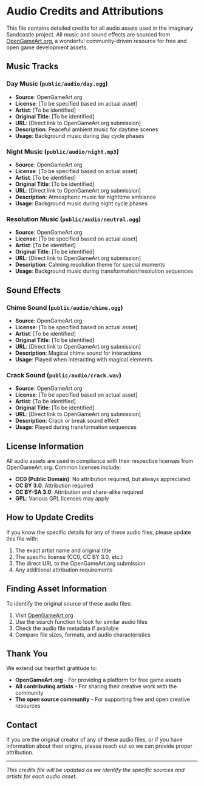 # Audio Credits and Attributions

This file contains detailed credits for all audio assets used in the Imaginary Sandcastle project. All music and sound effects are sourced from [OpenGameArt.org](https://opengameart.org), a wonderful community-driven resource for free and open game development assets.

## Music Tracks

### Day Music (`public/audio/day.ogg`)

- **Source**: OpenGameArt.org
- **License**: [To be specified based on actual asset]
- **Artist**: [To be identified]
- **Original Title**: [To be identified]
- **URL**: [Direct link to OpenGameArt.org submission]
- **Description**: Peaceful ambient music for daytime scenes
- **Usage**: Background music during day cycle phases

### Night Music (`public/audio/night.mp3`)

- **Source**: OpenGameArt.org
- **License**: [To be specified based on actual asset]
- **Artist**: [To be identified]
- **Original Title**: [To be identified]
- **URL**: [Direct link to OpenGameArt.org submission]
- **Description**: Atmospheric music for nighttime ambiance
- **Usage**: Background music during night cycle phases

### Resolution Music (`public/audio/neutral.ogg`)

- **Source**: OpenGameArt.org
- **License**: [To be specified based on actual asset]
- **Artist**: [To be identified]
- **Original Title**: [To be identified]
- **URL**: [Direct link to OpenGameArt.org submission]
- **Description**: Calming resolution theme for special moments
- **Usage**: Background music during transformation/resolution sequences

## Sound Effects

### Chime Sound (`public/audio/chime.ogg`)

- **Source**: OpenGameArt.org
- **License**: [To be specified based on actual asset]
- **Artist**: [To be identified]
- **Original Title**: [To be identified]
- **URL**: [Direct link to OpenGameArt.org submission]
- **Description**: Magical chime sound for interactions
- **Usage**: Played when interacting with magical elements

### Crack Sound (`public/audio/crack.wav`)

- **Source**: OpenGameArt.org
- **License**: [To be specified based on actual asset]
- **Artist**: [To be identified]
- **Original Title**: [To be identified]
- **URL**: [Direct link to OpenGameArt.org submission]
- **Description**: Crack or break sound effect
- **Usage**: Played during transformation sequences

## License Information

All audio assets are used in compliance with their respective licenses from OpenGameArt.org. Common licenses include:

- **CC0 (Public Domain)**: No attribution required, but always appreciated
- **CC BY 3.0**: Attribution required
- **CC BY-SA 3.0**: Attribution and share-alike required
- **GPL**: Various GPL licenses may apply

## How to Update Credits

If you know the specific details for any of these audio files, please update this file with:

1. The exact artist name and original title
2. The specific license (CC0, CC BY 3.0, etc.)
3. The direct URL to the OpenGameArt.org submission
4. Any additional attribution requirements

## Finding Asset Information

To identify the original source of these audio files:

1. Visit [OpenGameArt.org](https://opengameart.org)
2. Use the search function to look for similar audio files
3. Check the audio file metadata if available
4. Compare file sizes, formats, and audio characteristics

## Thank You

We extend our heartfelt gratitude to:

- **OpenGameArt.org** - For providing a platform for free game assets
- **All contributing artists** - For sharing their creative work with the community
- **The open source community** - For supporting free and open creative resources

## Contact

If you are the original creator of any of these audio files, or if you have information about their origins, please reach out so we can provide proper attribution.

---

_This credits file will be updated as we identify the specific sources and artists for each audio asset._

